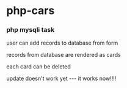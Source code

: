 # php-cars

### php mysqli task

user can add records to database from form

records from database are rendered as cards

each card can be deleted

update doesn't work yet --- it works now!!!!
